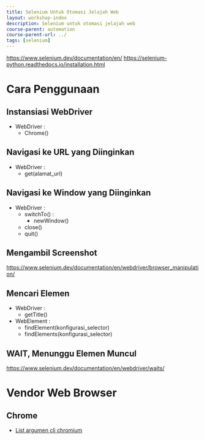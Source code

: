 ```yaml
---
title: Selenium Untuk Otomasi Jelajah Web
layout: workshop-index
description: Selenium untuk otomasi jelajah web
course-parent: automation
course-parent-url: ../
tags: [selenium]
---
```


https://www.selenium.dev/documentation/en/
https://selenium-python.readthedocs.io/installation.html

# Cara Penggunaan

## Instansiasi WebDriver
- WebDriver :
  - Chrome()

## Navigasi ke URL yang Diinginkan
- WebDriver :
  - get(alamat_url)
  
## Navigasi ke Window yang Diinginkan
- WebDriver :
  - switchTo() :
    - newWindow()
  - close()
  - quit()

## Mengambil Screenshot
https://www.selenium.dev/documentation/en/webdriver/browser_manipulation/

## Mencari Elemen 
- WebDriver :
  - getTitle()
- WebElement :
  - findElement(konfigurasi_selector)
  - findElements(konfigurasi_selector)

## WAIT, Menunggu Elemen Muncul
https://www.selenium.dev/documentation/en/webdriver/waits/

# Vendor Web Browser

## Chrome
- [List argumen cli chromium](https://peter.sh/experiments/chromium-command-line-switches/)
